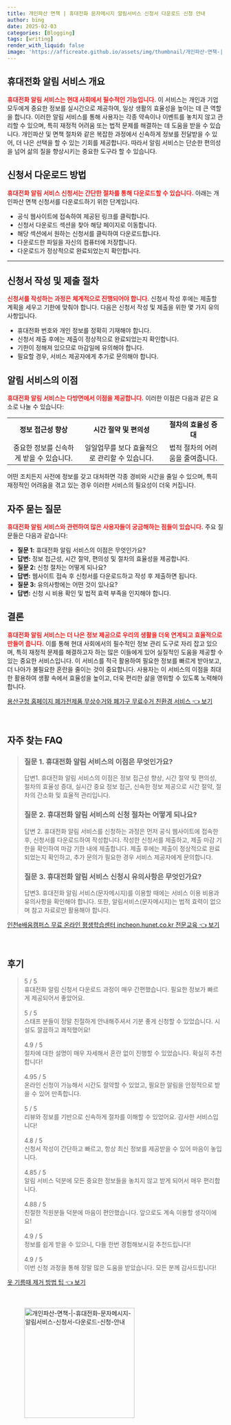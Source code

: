 ```yaml
---
title: 개인파산 면책 | 휴대전화 문자메시지 알림서비스 신청서 다운로드 신청 안내
author: bing
date: 2025-02-03
categories: [Blogging]
tags: [writing]
render_with_liquid: false
image: 'https://afficreate.github.io/assets/img/thumbnail/개인파산-면책-|-휴대전화-문자메시지-알림서비스-신청서-다운로드-신청-안내.webp'
---
```



<h2 id='휴대전화 알림 서비스 개요'>휴대전화 알림 서비스 개요</h2>

<p><b><span style="color: #ee2323;">휴대전화 알림 서비스는 현대 사회에서 필수적인 기능입니다.</span></b> 이 서비스는 개인과 기업 모두에게 중요한 정보를 실시간으로 제공하여, 일상 생활의 효율성을 높이는 데 큰 역할을 합니다. 이러한 알림 서비스를 통해 사용자는 각종 약속이나 이벤트를 놓치지 않고 관리할 수 있으며, 특히 재정적 어려움 또는 법적 문제를 해결하는 데 도움을 받을 수 있습니다. 개인파산 및 면책 절차와 같은 복잡한 과정에서 신속하게 정보를 전달받을 수 있어, 더 나은 선택을 할 수 있는 기회를 제공합니다. 따라서 알림 서비스는 단순한 편의성을 넘어 삶의 질을 향상시키는 중요한 도구라 할 수 있습니다.</p>

<h2 id='신청서 다운로드 방법'>신청서 다운로드 방법</h2>

<p><b><span style="color: #ee2323;">휴대전화 알림 서비스 신청서는 간단한 절차를 통해 다운로드할 수 있습니다.</span></b> 아래는 개인파산 면책 신청서를 다운로드하기 위한 단계입니다.</p>

<ul>
    <li>공식 웹사이트에 접속하여 제공된 링크를 클릭합니다.</li>
    <li>신청서 다운로드 섹션을 찾아 해당 페이지로 이동합니다.</li>
    <li>해당 섹션에서 원하는 신청서를 클릭하여 다운로드합니다.</li>
    <li>다운로드한 파일을 자신의 컴퓨터에 저장합니다.</li>
    <li>다운로드가 정상적으로 완료되었는지 확인합니다.</li>
</ul>

<hr />

<h2 id='신청서 작성 및 제출 절차'>신청서 작성 및 제출 절차</h2>

<p><b><span style="color: #ee2323;">신청서를 작성하는 과정은 체계적으로 진행되어야 합니다.</span></b> 신청서 작성 후에는 제출할 계획을 세우고 기한에 맞춰야 합니다. 다음은 신청서 작성 및 제출을 위한 몇 가지 유의사항입니다.</p>

<ul>
    <li>휴대전화 번호와 개인 정보를 정확히 기재해야 합니다.</li>
    <li>신청서 제출 후에는 제출이 정상적으로 완료되었는지 확인합니다.</li>
    <li>기한이 정해져 있으므로 마감일에 유의해야 합니다.</li>
    <li>필요할 경우, 서비스 제공자에게 추가로 문의해야 합니다.</li>
</ul>

<h2 id='알림 서비스의 이점'>알림 서비스의 이점</h2>

<p><b><span style="color: #ee2323;">휴대전화 알림 서비스는 다방면에서 이점을 제공합니다.</span></b> 이러한 이점은 다음과 같은 요소로 나눌 수 있습니다:</p>

<table>
    <tr>
        <td style="text-align: center; height: 17px;"><b>정보 접근성 향상</b></td>
        <td style="text-align: center; height: 17px;"><b>시간 절약 및 편의성</b></td>
        <td style="text-align: center; height: 17px;"><b>절차의 효율성 증대</b></td>
    </tr>
    <tr>
        <td style="text-align: center; height: 17px;">중요한 정보를 신속하게 받을 수 있습니다.</td>
        <td style="text-align: center; height: 17px;">일일업무를 보다 효율적으로 관리할 수 있습니다.</td>
        <td style="text-align: center; height: 17px;">법적 절차의 어려움을 줄여줍니다.</td>
    </tr>
</table>

<p>어떤 조치든지 사전에 정보를 갖고 대처하면 각종 경비와 시간을 줄일 수 있으며, 특히 재정적인 어려움을 겪고 있는 경우 이러한 서비스의 필요성이 더욱 커집니다.</p>

<h2 id='자주 묻는 질문'>자주 묻는 질문</h2>

<p><b><span style="color: #ee2323;">휴대전화 알림 서비스와 관련하여 많은 사용자들이 궁금해하는 점들이 있습니다.</span></b> 주요 질문들은 다음과 같습니다:</p>

<ul>
    <li><b>질문 1:</b> 휴대전화 알림 서비스의 이점은 무엇인가요?</li>
    <li><b>답변:</b> 정보 접근성, 시간 절약, 편의성 및 절차의 효율성을 제공합니다.</li>
    <li><b>질문 2:</b> 신청 절차는 어떻게 되나요?</li>
    <li><b>답변:</b> 웹사이트 접속 후 신청서를 다운로드하고 작성 후 제출하면 됩니다.</li>
    <li><b>질문 3:</b> 유의사항에는 어떤 것이 있나요?</li>
    <li><b>답변:</b> 신청 시 비용 확인 및 법적 효력 부족을 인지해야 합니다.</li>
</ul>

<h2 id='결론'>결론</h2>

<p><b><span style="color: #ee2323;">휴대전화 알림 서비스는 더 나은 정보 제공으로 우리의 생활을 더욱 연계되고 효율적으로 만들어 줍니다.</span></b> 이를 통해 현대 사회에서의 필수적인 정보 관리 도구로 자리 잡고 있으며, 특히 재정적 문제를 해결하고자 하는 많은 이들에게 있어 실질적인 도움을 제공할 수 있는 중요한 서비스입니다. 이 서비스를 적극 활용하여 필요한 정보를 빠르게 받아보고, 더 나아가 불필요한 혼란을 줄이는 것이 중요합니다. 사용자는 이 서비스의 이점을 최대한 활용하여 생활 속에서 효율성을 높이고, 더욱 편리한 삶을 영위할 수 있도록 노력해야 합니다.</p>


<p><a class="click-button" title="용산구청 홈페이지 폐가전제품 무상수거와 폐가구 무료수거 친환경 서비스" href="https://afficreate.github.io/posts/%EC%9A%A9%EC%82%B0%EA%B5%AC%EC%B2%AD-%ED%99%88%ED%8E%98%EC%9D%B4%EC%A7%80-%ED%8F%90%EA%B0%80%EC%A0%84%EC%A0%9C%ED%92%88-%EB%AC%B4%EC%83%81%EC%88%98%EA%B1%B0%EC%99%80-%ED%8F%90%EA%B0%80%EA%B5%AC-%EB%AC%B4%EB%A3%8C%EC%88%98%EA%B1%B0-%EC%B9%9C%ED%99%98%EA%B2%BD-%EC%84%9C%EB%B9%84%EC%8A%A4/" rel="dofollow">용산구청 홈페이지 폐가전제품 무상수거와 폐가구 무료수거 친환경 서비스 👈 보기</a></p><br>
<h2 id='자주_찾는_FAQ'>자주 찾는 FAQ</h2>
<div itemscope="" itemtype="https://schema.org/FAQPage"> 
<blockquote> 
<div itemscope="" itemprop="mainEntity" itemtype="https://schema.org/Question"> 
<h3 itemprop="name">질문 1. 휴대전화 알림 서비스의 이점은 무엇인가요?</h3> 
<div itemscope="" itemprop="acceptedAnswer" itemtype="https://schema.org/Answer"> 
<span itemprop="text"> 
<p>답변1. 휴대전화 알림 서비스의 이점은 정보 접근성 향상, 시간 절약 및 편의성, 절차의 효율성 증대, 실시간 중요 정보 접근, 신속한 정보 제공으로 시간 절약, 절차의 간소화 및 효율적 관리입니다.</p> 
</span> 
</div> 
</div> 

<div itemscope="" itemprop="mainEntity" itemtype="https://schema.org/Question"> 
<h3 itemprop="name">질문 2. 휴대전화 알림 서비스의 신청 절차는 어떻게 되나요?</h3> 
<div itemscope="" itemprop="acceptedAnswer" itemtype="https://schema.org/Answer"> 
<span itemprop="text"> 
<p>답변 2. 휴대전화 알림 서비스를 신청하는 과정은 먼저 공식 웹사이트에 접속한 후, 신청서를 다운로드하여 작성합니다. 작성한 신청서를 제출하고, 제출 마감 기한을 확인하여 마감 기한 내에 제출합니다. 제출 후에는 제출이 정상적으로 완료되었는지 확인하고, 추가 문의가 필요한 경우 서비스 제공자에게 문의합니다.</p> 
</span> 
</div> 
</div> 

<div itemscope="" itemprop="mainEntity" itemtype="https://schema.org/Question"> 
<h3 itemprop="name">질문 3. 휴대전화 알림 서비스 신청시 유의사항은 무엇인가요?</h3> 
<div itemscope="" itemprop="acceptedAnswer" itemtype="https://schema.org/Answer"> 
<span itemprop="text"> 
<p>답변3. 휴대전화 알림 서비스(문자메시지)를 이용할 때에는 서비스 이용 비용과 유의사항을 확인해야 합니다. 또한, 알림서비스(문자메시지)는 법적 효력이 없으며 참고 자료로만 활용해야 합니다.</p> 
</span> 
</div> 
</div> 
</blockquote> 
</div>
<p><a class="click-button" title="인천e배움캠퍼스 무료 온라인 평생학습센터 incheon.hunet.co.kr 전문교육" href="https://afficreate.github.io/posts/%EC%9D%B8%EC%B2%9Ce%EB%B0%B0%EC%9B%80%EC%BA%A0%ED%8D%BC%EC%8A%A4-%EB%AC%B4%EB%A3%8C-%EC%98%A8%EB%9D%BC%EC%9D%B8-%ED%8F%89%EC%83%9D%ED%95%99%EC%8A%B5%EC%84%BC%ED%84%B0-incheon.hunet.co.kr-%EC%A0%84%EB%AC%B8%EA%B5%90%EC%9C%A1/" rel="dofollow">인천e배움캠퍼스 무료 온라인 평생학습센터 incheon.hunet.co.kr 전문교육 👈 보기</a></p><br>
<h2 id='후기'>후기</h2>
<div itemscope itemtype="https://schema.org/Product">
  <blockquote>
  <div itemprop="review" itemscope itemtype="https://schema.org/Review">
      <div itemprop="reviewRating" itemscope itemtype="https://schema.org/Rating"> <span itemprop="ratingValue">5</span> / <span itemprop="bestRating">5</span> </div>
      <span itemprop="reviewBody">휴대전화 알림 신청서 다운로드 과정이 매우 간편했습니다. 필요한 정보가 빠르게 제공되어서 좋았어요.</span>
  </div>
  <br>
  <div itemprop="review" itemscope itemtype="https://schema.org/Review">
      <div itemprop="reviewRating" itemscope itemtype="https://schema.org/Rating"> <span itemprop="ratingValue">5</span> / <span itemprop="bestRating">5</span> </div>
      <span itemprop="reviewBody">스태프 분들이 정말 친절하게 안내해주셔서 기분 좋게 신청할 수 있었습니다. 시설도 깔끔하고 쾌적했어요!</span>
  </div>
  <br>
  <div itemprop="review" itemscope itemtype="https://schema.org/Review">
      <div itemprop="reviewRating" itemscope itemtype="https://schema.org/Rating"> <span itemprop="ratingValue">4.9</span> / <span itemprop="bestRating">5</span> </div>
      <span itemprop="reviewBody">절차에 대한 설명이 매우 자세해서 혼란 없이 진행할 수 있었습니다. 확실히 추천합니다!</span>
  </div>
  <br>
  <div itemprop="review" itemscope itemtype="https://schema.org/Review">
      <div itemprop="reviewRating" itemscope itemtype="https://schema.org/Rating"> <span itemprop="ratingValue">4.95</span> / <span itemprop="bestRating">5</span> </div>
      <span itemprop="reviewBody">온라인 신청이 가능해서 시간도 절약할 수 있었고, 필요한 알림을 안정적으로 받을 수 있어 만족합니다.</span>
  </div>
  <br>
  <div itemprop="review" itemscope itemtype="https://schema.org/Review">
      <div itemprop="reviewRating" itemscope itemtype="https://schema.org/Rating"> <span itemprop="ratingValue">5</span> / <span itemprop="bestRating">5</span> </div>
      <span itemprop="reviewBody">리뷰와 정보를 기반으로 신속하게 절차를 이해할 수 있었어요. 감사한 서비스입니다!</span>
  </div>
  <br>
  <div itemprop="review" itemscope itemtype="https://schema.org/Review">
      <div itemprop="reviewRating" itemscope itemtype="https://schema.org/Rating"> <span itemprop="ratingValue">4.8</span> / <span itemprop="bestRating">5</span> </div>
      <span itemprop="reviewBody">신청서 작성이 간단하고 빠르고, 항상 최신 정보를 제공받을 수 있어 마음이 놓입니다.</span>
  </div>
  <br>
  <div itemprop="review" itemscope itemtype="https://schema.org/Review">
      <div itemprop="reviewRating" itemscope itemtype="https://schema.org/Rating"> <span itemprop="ratingValue">4.85</span> / <span itemprop="bestRating">5</span> </div>
      <span itemprop="reviewBody">알림 서비스 덕분에 모든 중요한 정보들을 놓치지 않고 받게 되어서 매우 편리합니다.</span>
  </div>
  <br>
  <div itemprop="review" itemscope itemtype="https://schema.org/Review">
      <div itemprop="reviewRating" itemscope itemtype="https://schema.org/Rating"> <span itemprop="ratingValue">4.88</span> / <span itemprop="bestRating">5</span> </div>
      <span itemprop="reviewBody">친절한 직원분들 덕분에 마음이 편안했습니다. 앞으로도 계속 이용할 생각이에요!</span>
  </div>
  <br>
  <div itemprop="review" itemscope itemtype="https://schema.org/Review">
      <div itemprop="reviewRating" itemscope itemtype="https://schema.org/Rating"> <span itemprop="ratingValue">4.9</span> / <span itemprop="bestRating">5</span> </div>
      <span itemprop="reviewBody">정보를 쉽게 받을 수 있으니, 다들 한번 경험해보시길 추천드립니다!</span>
  </div>
  <br>
  <div itemprop="review" itemscope itemtype="https://schema.org/Review">
      <div itemprop="reviewRating" itemscope itemtype="https://schema.org/Rating"> <span itemprop="ratingValue">4.9</span> / <span itemprop="bestRating">5</span> </div>
      <span itemprop="reviewBody">이번 신청 과정을 통해 정말 많은 도움을 받았습니다. 모든 분께 감사드립니다!</span>
  </div>
  </blockquote>
</div>
<p><a class="click-button" title="옷 기름때 제거 방법 팁" href="https://afficreate.github.io/posts/%EC%98%B7-%EA%B8%B0%EB%A6%84%EB%95%8C-%EC%A0%9C%EA%B1%B0-%EB%B0%A9%EB%B2%95-%ED%8C%81/" rel="dofollow">옷 기름때 제거 방법 팁 👈 보기</a></p><br>
<figure class="image"><img src="https://afficreate.github.io/assets/img/thumbnail/개인파산-면책-|-휴대전화-문자메시지-알림서비스-신청서-다운로드-신청-안내.webp" alt="개인파산-면책-|-휴대전화-문자메시지-알림서비스-신청서-다운로드-신청-안내" width="256" height="256"></figure>